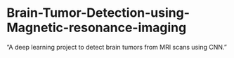 # Brain-Tumor-Detection-using-Magnetic-resonance-imaging
“A deep learning project to detect brain tumors from MRI scans using CNN.”
